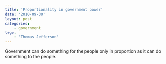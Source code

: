 ```yaml
---
title: 'Proportionality in government power'
date: '2010-09-30'
layout: post
categories:
    - government
tags:
    - 'Thomas Jefferson'
---
```


Government can do something for the people only in proportion as it can do something to the people.